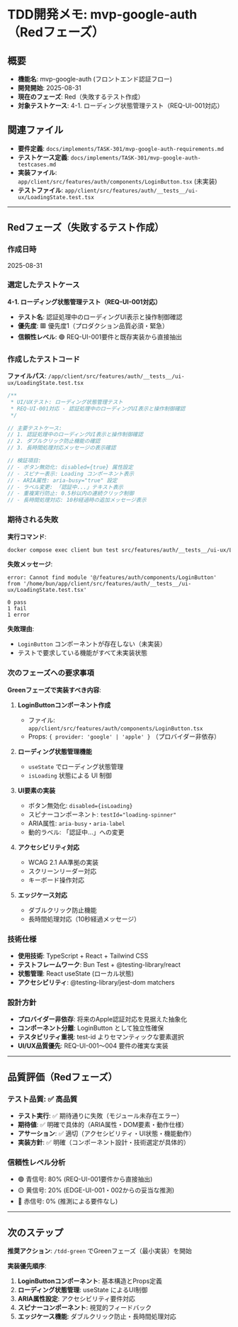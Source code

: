 # TDD開発メモ: mvp-google-auth（Redフェーズ）

## 概要

- **機能名**: mvp-google-auth (フロントエンド認証フロー)
- **開発開始**: 2025-08-31
- **現在のフェーズ**: Red（失敗するテスト作成）
- **対象テストケース**: 4-1. ローディング状態管理テスト（REQ-UI-001対応）

## 関連ファイル

- **要件定義**: `docs/implements/TASK-301/mvp-google-auth-requirements.md`
- **テストケース定義**: `docs/implements/TASK-301/mvp-google-auth-testcases.md`
- **実装ファイル**: `app/client/src/features/auth/components/LoginButton.tsx` (未実装)
- **テストファイル**: `app/client/src/features/auth/__tests__/ui-ux/LoadingState.test.tsx`

---

## Redフェーズ（失敗するテスト作成）

### 作成日時

2025-08-31

### 選定したテストケース

**4-1. ローディング状態管理テスト（REQ-UI-001対応）**

- **テスト名**: 認証処理中のローディングUI表示と操作制御確認
- **優先度**: 🟥 優先度1（プロダクション品質必須・緊急）
- **信頼性レベル**: 🟢 REQ-UI-001要件と既存実装から直接抽出

### 作成したテストコード

**ファイルパス**: `/app/client/src/features/auth/__tests__/ui-ux/LoadingState.test.tsx`

```typescript
/**
 * UI/UXテスト: ローディング状態管理テスト
 * REQ-UI-001対応 - 認証処理中のローディングUI表示と操作制御確認
 */

// 主要テストケース:
// 1. 認証処理中のローディングUI表示と操作制御確認
// 2. ダブルクリック防止機能の確認  
// 3. 長時間処理対応メッセージの表示確認

// 検証項目:
// - ボタン無効化: disabled={true} 属性設定
// - スピナー表示: Loading コンポーネント表示
// - ARIA属性: aria-busy="true" 設定
// - ラベル変更: 「認証中...」テキスト表示
// - 重複実行防止: 0.5秒以内の連続クリック制御
// - 長時間処理対応: 10秒経過時の追加メッセージ表示
```

### 期待される失敗

**実行コマンド**: 
```bash
docker compose exec client bun test src/features/auth/__tests__/ui-ux/LoadingState.test.tsx
```

**失敗メッセージ**:
```
error: Cannot find module '@/features/auth/components/LoginButton' from '/home/bun/app/client/src/features/auth/__tests__/ui-ux/LoadingState.test.tsx'

0 pass
1 fail  
1 error
```

**失敗理由**: 
- `LoginButton` コンポーネントが存在しない（未実装）
- テストで要求している機能がすべて未実装状態

### 次のフェーズへの要求事項

**Greenフェーズで実装すべき内容**:

1. **LoginButtonコンポーネント作成**
   - ファイル: `app/client/src/features/auth/components/LoginButton.tsx`
   - Props: `{ provider: 'google' | 'apple' }` （プロバイダー非依存）

2. **ローディング状態管理機能**
   - `useState` でローディング状態管理
   - `isLoading` 状態による UI 制御

3. **UI要素の実装**
   - ボタン無効化: `disabled={isLoading}` 
   - スピナーコンポーネント: `testId="loading-spinner"`
   - ARIA属性: `aria-busy`・`aria-label`
   - 動的ラベル: 「認証中...」への変更

4. **アクセシビリティ対応**
   - WCAG 2.1 AA準拠の実装
   - スクリーンリーダー対応
   - キーボード操作対応

5. **エッジケース対応**
   - ダブルクリック防止機能
   - 長時間処理対応（10秒経過メッセージ）

### 技術仕様

- **使用技術**: TypeScript + React + Tailwind CSS
- **テストフレームワーク**: Bun Test + @testing-library/react
- **状態管理**: React useState (ローカル状態)
- **アクセシビリティ**: @testing-library/jest-dom matchers

### 設計方針

- **プロバイダー非依存**: 将来のApple認証対応を見据えた抽象化
- **コンポーネント分離**: LoginButton として独立性確保
- **テスタビリティ重視**: test-id よりセマンティックな要素選択
- **UI/UX品質優先**: REQ-UI-001～004 要件の確実な実装

---

## 品質評価（Redフェーズ）

### テスト品質: ✅ 高品質

- **テスト実行**: ✅ 期待通りに失敗（モジュール未存在エラー）
- **期待値**: ✅ 明確で具体的（ARIA属性・DOM要素・動作仕様）
- **アサーション**: ✅ 適切（アクセシビリティ・UI状態・機能動作）
- **実装方針**: ✅ 明確（コンポーネント設計・技術選定が具体的）

### 信頼性レベル分析

- 🟢 青信号: 80% (REQ-UI-001要件から直接抽出)
- 🟡 黄信号: 20% (EDGE-UI-001・002からの妥当な推測)
- 🔴 赤信号: 0% (推測による要件なし)

---

## 次のステップ

**推奨アクション**: `/tdd-green` でGreenフェーズ（最小実装）を開始

**実装優先順序**:
1. **LoginButtonコンポーネント**: 基本構造とProps定義
2. **ローディング状態管理**: useState によるUI制御
3. **ARIA属性設定**: アクセシビリティ要件対応
4. **スピナーコンポーネント**: 視覚的フィードバック
5. **エッジケース機能**: ダブルクリック防止・長時間処理対応